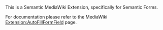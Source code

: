 This is a Semantic MediaWiki Extension, specifically for Semantic Forms.

For documentation please refer to the MediaWiki [Extension:AutoFillFormField](https://www.mediawiki.org/wiki/Extension:AutoFillFormField) page.